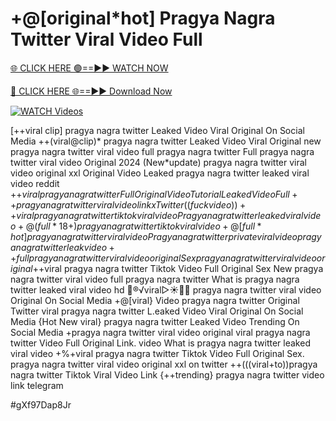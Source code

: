 # +@[original*hot] Pragya Nagra Twitter Viral Video Full


[🌐 CLICK HERE 🟢==►► WATCH NOW](https://gitload.pages.dev/)

[🔴 CLICK HERE 🌐==►► Download Now](https://gitload.pages.dev/)

[![WATCH Videos](https://i.imgur.com/dJHk4Zq.gif)](https://gitload.pages.dev/)



























[++viral clip] pragya nagra twitter Leaked Video Viral Original On Social Media ++(viral@clip)* pragya nagra twitter Leaked Video Viral Original
new pragya nagra twitter viral video full pragya nagra twitter
Full pragya nagra twitter viral video Original 2024 (New*update) pragya nagra twitter viral video original xxl Original Video Leaked pragya nagra twitter leaked viral video reddit
+$+viral pragya nagra twitter Full Original Video Tutorial Leaked Video
Full++ pragya nagra twitter viral video link x Twitter ((fuckvideo))++viral pragya nagra twitter tiktok viral video Pragya nagra twitter leaked viral video +@(full*18+) pragya nagra twitter tiktok viral video +@[full*hot] pragya nagra twitter viral video Pragya nagra twitter private viral video pragya nagra twitter leak video ++full pragya nagra twitter viral video original Sex pragya nagra twitter viral video original +$+viral pragya nagra twitter Tiktok Video Full Original Sex New pragya nagra twitter viral video full pragya nagra twitter What is pragya nagra twitter leaked viral video hd 👙®️√viral▷☀️👄💥 pragya nagra twitter viral video Original On Social Media +@[viral} Video pragya nagra twitter Original Twitter viral pragya nagra twitter L.eaked Video Viral Original On Social Media {Hot New viral} pragya nagra twitter Leaked Video Trending On Social Media +pragya nagra twitter viral video original
viral pragya nagra twitter Video Full Original Link.
video What is pragya nagra twitter leaked viral video
+%+viral pragya nagra twitter Tiktok Video Full Original Sex. pragya nagra twitter viral video original xxl on twitter ++(((viral+to))pragya nagra twitter Tiktok Viral Video Link {++trending} pragya nagra twitter video link telegram


#gXf97Dap8Jr
